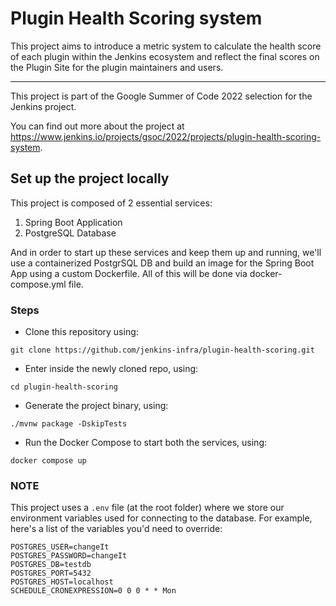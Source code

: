 # Plugin Health Scoring system

This project aims to introduce a metric system to calculate the health score of each plugin within the Jenkins ecosystem and reflect the final scores on the Plugin Site for the plugin maintainers and users.

---

This project is part of the Google Summer of Code 2022 selection for the Jenkins project.

You can find out more about the project at https://www.jenkins.io/projects/gsoc/2022/projects/plugin-health-scoring-system.

## Set up the project locally

This project is composed of 2 essential services:
1. Spring Boot Application
2. PostgreSQL Database

And in order to start up these services and keep them up and running, we'll use a containerized PostgrSQL DB and build an image for the Spring Boot App using a custom Dockerfile.
All of this will be done via docker-compose.yml file.

### Steps
- Clone this repository using:
```
git clone https://github.com/jenkins-infra/plugin-health-scoring.git
```
- Enter inside the newly cloned repo, using:
```
cd plugin-health-scoring
```
- Generate the project binary, using:
```
./mvnw package -DskipTests
```
- Run the Docker Compose to start both the services, using:
```
docker compose up
```

### NOTE
This project uses a `.env` file (at the root folder) where we store our environment variables used for connecting to the database.
For example, here's a list of the variables you'd need to override:

```
POSTGRES_USER=changeIt
POSTGRES_PASSWORD=changeIt
POSTGRES_DB=testdb
POSTGRES_PORT=5432
POSTGRES_HOST=localhost
SCHEDULE_CRONEXPRESSION=0 0 0 * * Mon
```
